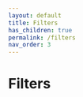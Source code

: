 ```yaml
---
layout: default
title: Filters
has_children: true
permalink: /filters
nav_order: 3
---
```


# Filters